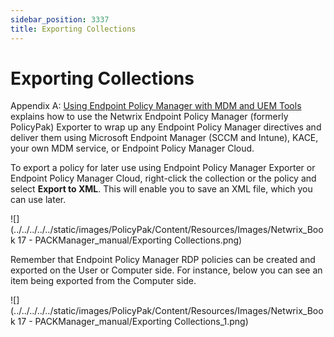 ```yaml
---
sidebar_position: 3337
title: Exporting Collections
---
```


# Exporting Collections

Appendix A: [Using Endpoint Policy Manager with MDM and UEM Tools](../MDM/UEMTools "Using Endpoint Policy Manager with MDM and UEM Tools") explains how to use the Netwrix Endpoint Policy Manager (formerly PolicyPak) Exporter to wrap up any Endpoint Policy Manager directives and deliver them using Microsoft Endpoint Manager (SCCM and Intune), KACE, your own MDM service, or Endpoint Policy Manager Cloud.

To export a policy for later use using Endpoint Policy Manager Exporter or Endpoint Policy Manager Cloud, right-click the collection or the policy and select **Export to XML**. This will enable you to save an XML file, which you can use later.

![](../../../../../static/images/PolicyPak/Content/Resources/Images/Netwrix_Book 17 - PACKManager_manual/Exporting Collections.png)

Remember that Endpoint Policy Manager RDP policies can be created and exported on the User or Computer side. For instance, below you can see an item being exported from the Computer side.

![](../../../../../static/images/PolicyPak/Content/Resources/Images/Netwrix_Book 17 - PACKManager_manual/Exporting Collections_1.png)